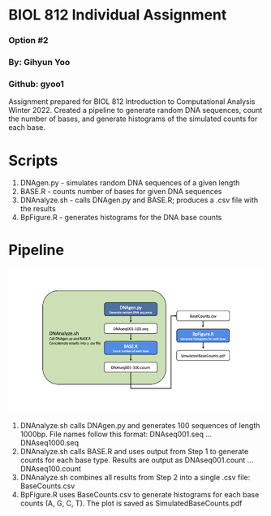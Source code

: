 # BIOL 812 Individual Assignment
### Option #2

### By: Gihyun Yoo
### Github: gyoo1   

Assignment prepared for BIOL 812 Introduction to Computational Analysis Winter 2022. Created a pipeline to generate random DNA sequences, count the number of bases, and generate histograms of the simulated counts for each base.

# Scripts
1. DNAgen.py - simulates random DNA sequences of a given length
2. BASE.R - counts number of bases for given DNA sequences
3. DNAnalyze.sh - calls DNAgen.py and BASE.R; produces a .csv file with the results
4. BpFigure.R - generates histograms for the DNA base counts

# Pipeline
![pipeline for the BIOL 812 assignment](./Pipeline.png)

1. DNAnalyze.sh calls DNAgen.py and generates 100 sequences of length 1000bp. File names follow this format: DNAseq001.seq ... DNAseq1000.seq
2. DNAnalyze.sh calls BASE.R and uses output from Step 1 to generate counts for each base type. Results are output as DNAseq001.count ... DNAseq100.count
3. DNAnalyze.sh combines all results from Step 2 into a single .csv file: BaseCounts.csv
4. BpFigure.R uses BaseCounts.csv to generate histograms for each base counts (A, G, C, T). The plot is saved as SimulatedBaseCounts.pdf
